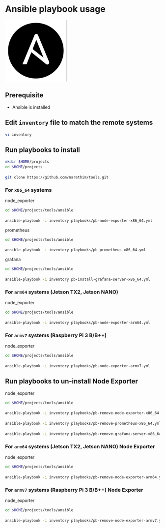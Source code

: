 # Ansible playbook usage

![ansible-logo](docs/images/ansible-logo.png)

## Prerequisite

* Ansible is installed

## Edit `inventory` file to match the remote systems

```sh
vi inventory
```

## Run playbooks to install

```sh
mkdir $HOME/projects
cd $HOME/projects

git clone https://github.com/narethim/tools.git
```

### For `x86_64` systems

node_exporter

```sh
cd $HOME/projects/tools/ansible

ansible-playbook -i inventory playbooks/pb-node-exporter-x86_64.yml
```

prometheus

```sh
cd $HOME/projects/tools/ansible

ansible-playbook -i inventory playbooks/pb-prometheus-x86_64.yml
```

grafana

```sh
cd $HOME/projects/tools/ansible

ansible-playbook -i inventory pb-install-grafana-server-x86_64.yml
```

### For `arm64` systems (Jetson TX2, Jetson NANO)

node_exporter

```sh
cd $HOME/projects/tools/ansible

ansible-playbook -i inventory playbooks/pb-node-exporter-arm64.yml
```

### For `armv7` systems (Raspberry Pi 3 B/B++)

node_exporter

```sh
cd $HOME/projects/tools/ansible

ansible-playbook -i inventory playbooks/pb-node-exporter-armv7.yml
```

## Run playbooks to un-install Node Exporter

node_exporter

```sh
cd $HOME/projects/tools/ansible

ansible-playbook -i inventory playbooks/pb-remove-node-exporter-x86_64.yml

ansible-playbook -i inventory playbooks/pb-remove-prometheus-x86_64.yml

ansible-playbook -i inventory playbooks/pb-remove-grafana-server-x86_64.yml
```

### For `arm64` systems (Jetson TX2, Jetson NANO) Node Exporter

node_exporter

```sh
cd $HOME/projects/tools/ansible

ansible-playbook -i inventory playbooks/pb-remove-node-exporter-arm64.yml
```

### For `armv7` systems (Raspberry Pi 3 B/B++) Node Exporter

node_exporter

```sh
cd $HOME/projects/tools/ansible

ansible-playbook -i inventory playbooks/pb-remove-node-exporter-armv7.yml
```
